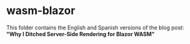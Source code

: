 # wasm-blazor

This folder contains the English and Spanish versions of the blog post:
**"Why I Ditched Server-Side Rendering for Blazor WASM"**
